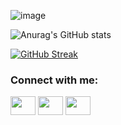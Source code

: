 ![image](https://github.com/YkaroAlexandre/YkaroAlexandre/assets/97710293/0aa1c6f0-9bc6-45ee-a2ad-d922a57d5320)

![Anurag's GitHub stats](https://github-readme-stats.vercel.app/api?username=YkaroAlexandre&show_icons=true&theme=radical)

[![GitHub Streak](https://github-readme-streak-stats.herokuapp.com?user=YkaroAlexandre&theme=radical&locale=pt_BR&date_format=n%2Fj%5B%2FY%5D&mode=weekly)](https://git.io/streak-stats)

<h3 align="left">Connect with me:</h3>
<p align="left">
<a href="https://www.linkedin.com/in/ykaro-alexandre-araujo-auto-de-oliveira-filho?lipi=urn%3Ali%3Apage%3Ad_flagship3_profile_view_base_contact_details%3BwUhyNELpRs60te1g%2BBltZQ%3D%3D" target="blank"><img align="center" src="https://cdn.jsdelivr.net/npm/simple-icons@3.0.1/icons/linkedin.svg" alt="" height="30" width="40" /></a>
<a href="https://www.instagram.com/ykaroaraujoo/" target="blank"><img align="center" src="https://cdn.jsdelivr.net/npm/simple-icons@3.0.1/icons/instagram.svg" alt="" height="30" width="40" /></a>
<a href="mailto:ykaroalexandre@hotmail.com" target="blank"><img align="center" src="https://cdn.jsdelivr.net/npm/simple-icons@3.0.1/icons/microsoftoutlook.svg" alt="" height="30" width="40" /></a>
</p>
